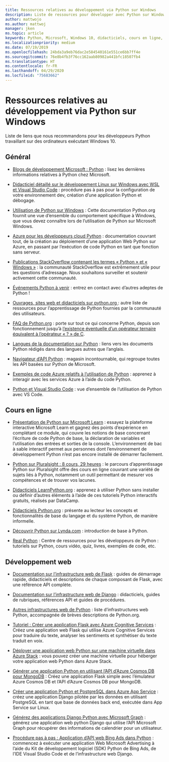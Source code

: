```yaml
---
title: Ressources relatives au développement via Python sur Windows
description: Liste de ressources pour développer avec Python sur Windows.
author: mattwojo
ms.author: mattwoj
manager: jken
ms.topic: article
keywords: Python, Microsoft, Windows 10, didacticiels, cours en ligne, blogs, événements
ms.localizationpriority: medium
ms.date: 07/19/2019
ms.openlocfilehash: 24bda3a9eb76dac2e584540161e551ce6bb7ff4e
ms.sourcegitcommit: 76e8b4fb3f76cc162aab80982a441bfc18507fb4
ms.translationtype: HT
ms.contentlocale: fr-FR
ms.lasthandoff: 04/29/2020
ms.locfileid: "75683662"
---
```

# <a name="resources-for-developing-with-python-on-windows"></a>Ressources relatives au développement via Python sur Windows

Liste de liens que nous recommandons pour les développeurs Python travaillant sur des ordinateurs exécutant Windows 10.

## <a name="general"></a>Général

- [Blogs de développement Microsoft : Python](https://devblogs.microsoft.com/python/) : lisez les dernières informations relatives à Python chez Microsoft.

- [Didacticiel détaillé sur le développement Linux sur Windows avec WSL et Visual Studio Code](https://devblogs.microsoft.com/commandline/an-in-depth-tutorial-on-linux-development-on-windows-with-wsl-and-visual-studio-code/) : procédure pas à pas pour la configuration de votre environnement dev, création d’une application Python et débogage.

- [Utilisation de Python sur Windows](https://docs.python.org/3/using/windows.html) : Cette documentation Python.org fournit une vue d’ensemble du comportement spécifique à Windows, que vous devez connaître lors de l’utilisation de Python sur Microsoft Windows.

- [Azure pour les développeurs cloud Python](https://docs.microsoft.com/azure/python/) : documentation couvrant tout, de la création au déploiement d’une application Web Python sur Azure, en passant par l’exécution de code Python en tant que fonction sans serveur.

- [Publications StackOverflow contenant les termes « Python » et « Windows »](https://stackoverflow.com/questions/4750806/how-do-i-install-pip-on-windows/12476379) : la communauté StackOverflow est extrêmement utile pour les questions d’adressage. Nous souhaitons surveiller et soutenir activement cette communauté.

- [Événements Python à venir](https://www.python.org/events/python-events) : entrez en contact avec d’autres adeptes de Python !

- [Ouvrages, sites web et didacticiels sur python.org ](https://wiki.python.org/moin/BeginnersGuide/Programmers) : autre liste de ressources pour l’apprentissage de Python fournies par la communauté des utilisateurs.

- [FAQ de Python.org](https://docs.python.org/3/faq/) : porte sur tout ce qui concerne Python, depuis son fonctionnement jusqu’à [l’existence éventuelle d’un opérateur ternaire équivalent à l’opérateur « ? » de C](https://docs.python.org/3/faq/programming.html#is-there-an-equivalent-of-c-s-ternary-operator).

- [Langues de la documentation sur Python](https://wiki.python.org/moin/Languages) : liens vers les documents Python rédigés dans des langues autres que l’anglais.

- [Navigateur d’API Python](https://docs.microsoft.com/python/api/?view=azure-python) : magasin incontournable, qui regroupe toutes les API basées sur Python de Microsoft.

- [Exemples de code Azure relatifs à l’utilisation de Python](https://azure.microsoft.com/resources/samples/?platform=python&sort=0) : apprenez à interagir avec les services Azure à l’aide du code Python.

- [Python et Visual Studio Code](https://code.visualstudio.com/docs/languages/python) : vue d’ensemble de l’utilisation de Python avec VS Code.

## <a name="online-courses"></a>Cours en ligne

- [Présentation de Python sur Microsoft Learn](https://docs.microsoft.com/learn/modules/intro-to-python/) : essayez la plateforme interactive Microsoft Learn et gagnez des points d’expérience en complétant ce module, qui couvre les notions de base concernant l’écriture de code Python de base, la déclaration de variables et l’utilisation des entrées et sorties de la console. L’environnement de bac à sable interactif permet aux personnes dont l’environnement de développement Python n’est pas encore installé de démarrer facilement.

- [Python sur Pluralsight : 8 cours, 29 heures](https://app.pluralsight.com/paths/skills/python) : le parcours d’apprentissage Python sur Pluralsight offre des cours en ligne couvrant une variété de sujets liés à Python, notamment un outil permettant de mesurer vos compétences et de trouver vos lacunes.

- [Didacticiels LearnPython.org](https://www.learnpython.org/) : apprenez à utiliser Python sans installer ou définir d’autres éléments à l’aide de ces tutoriels Python interactifs gratuits, réalisés par DataCamp.

- [Didacticiels Python.org](https://docs.python.org/3/tutorial/index.html) : présente au lecteur les concepts et fonctionnalités de base du langage et du système Python, de manière informelle.

- [Découvrir Python sur Lynda.com](https://www.lynda.com/Python-tutorials/Learning-Python/661773-2.html) : introduction de base à Python.

- [Real Python](https://realpython.com/) : Centre de ressources pour les développeurs de Python : tutoriels sur Python, cours vidéo, quiz, livres, exemples de code, etc.

## <a name="web-development"></a>Développement web

- [Documentation sur l’infrastructure web de Flask](https://flask.palletsprojects.com/en/1.1.x/) : guides de démarrage rapide, didacticiels et descriptions de chaque composant de Flask, avec une référence API complète.

- [Documentation sur l’infrastructure web de Django](https://docs.djangoproject.com/en/2.2/) : didacticiels, guides de rubriques, références API et guides de procédures.

- [Autres infrastructures web de Python](https://wiki.python.org/moin/WebFrameworks) : liste d’infrastructures web Python, accompagnée de brèves descriptions de Python.org.

- [Tutoriel : Créer une application Flask avec Azure Cognitive Services](https://docs.microsoft.com/azure/cognitive-services/translator/tutorial-build-flask-app-translation-synthesis) : Créez une application web Flask qui utilise Azure Cognitive Services pour traduire du texte, analyser les sentiments et synthétiser du texte traduit en voix.

- [Déployer une application web Python sur une machine virtuelle dans Azure Stack](https://docs.microsoft.com/azure-stack/user/azure-stack-dev-start-howto-vm-python) : vous pouvez créer une machine virtuelle pour héberger votre application web Python dans Azure Stack.

- [Générer une application Python en utilisant l’API d’Azure Cosmos DB pour MongoDB](https://docs.microsoft.com/azure/cosmos-db/create-mongodb-flask) : Créez une application Flask simple avec l’émulateur Azure Cosmos DB et l’API d’Azure Cosmos DB pour MongoDB.

- [Créer une application Python et PostgreSQL dans Azure App Service](https://docs.microsoft.com/azure/app-service/containers/tutorial-python-postgresql-app) : créez une application Django pilotée par les données en utilisant PostgreSQL en tant que base de données back end, exécutée dans App Service sur Linux.

- [Générez des applications Django Python avec Microsoft Graph](https://docs.microsoft.com/graph/tutorials/python) : générez une application web python Django qui utilise l’API Microsoft Graph pour récupérer des informations de calendrier pour un utilisateur.

- [Procédure pas à pas : Application d’API web Bing Ads dans Python](https://docs.microsoft.com/advertising/guides/walkthrough-web-application-python?view=bingads-13) : commencez à exécuter une application Web Microsoft Advertising à l’aide du Kit de développement logiciel (SDK) Python de Bing Ads, de l’IDE Visual Studio Code et de l’infrastructure web Django.
